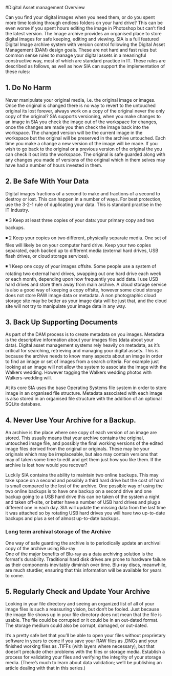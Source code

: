#Digital Asset management Overview

Can you find your digital images when you need them, or do you spent more time looking through endless folders on your hard drive? This can be even worse if you spent hours editing the image in Photoshop but can’t find the latest version. The Image archive provides an organised place to store digital images for safe keeping, editing and viewing. SIA is a full featured Digital Image archive system with version control following the Digital Asset Management (DAM) design goals. These are not hard and fast rules but common sense rules to manage your digital assets in a meaningful constructive way, most of which are standard practice in IT. These rules are described as follows, as well as how SIA can support the implementation of these rules:

## 1. Do No Harm

Never manipulate your original media, i.e. the original image or images. Once the original is changed there is no way to revert to the untouched original its lost forever, always work on a copy of the original never the only copy of the original? SIA supports versioning, when you make changes to an image in SIA you check the image out of the workspace for changes, once the changes are made you then check the image back into the workspace. The changed version will be the current image in the workspace but the original will be preserved in the archive untouched. Each time you make a change a new version of the image will be made. If you wish to go back to the original or a previous version of the original the you can check it out into the workspace. The original is safe guarded along with any changes you made of versions of the original which in them selves may have had a number of hours invested in them.  

## 2. Be Safe With Your Data

Digital images fractions of a second to make and fractions of a second to destroy or lost. This can happen in a number of ways. For best protection, use the 3-2-1 rule of duplicating your data. This is standard practise in the IT Industry. 

◾ 3 Keep at least three copies of your data: your primary copy and two backups.

◾ 2 Keep your copies on two different, physically separate media. One set of files will likely be on your computer hard drive. Keep your two copies separated, each backed up to different media (external hard drives, USB flash drives, or cloud storage services).

◾ 1 Keep one copy of your images offsite. Some people use a system of rotating two external hard drives, swapping out one hard drive each week or each month, depending upon how frequently you add data. I use USB hard drives and store them away from main archive. A cloud storage service is also a good way of keeping a copy offsite, however some cloud storage does not store RAW image data or metadata. A non photographic cloud storage site may be better as your image data will be just that, and the cloud site will not try to manipulate your image data in any way. 

## 3. Back Up Supporting Documents

As part of the DAM process is to create metadata on you images. Metadata is the descriptive information about your images files (data about your data). Digital asset management systems rely heavily on metadata, as it’s critical for searching, retrieving and managing your digital assets. This is because the archive needs to know many aspects about an image in order to find an image or set of images from a search criteria. For example just looking at an image will not allow the system to associate the image with the Walkers wedding. However tagging the Walkers wedding photos with Walkers-wedding will. 

At its core SIA uses the base Operating Systems file system in order to store image in an organised file structure. Metadata associated with each image is also stored in an organised file structure with the addition of an optional SQLite database. 

## 4. Never Use Your Archive for a Backup.

An archive is the place where one copy of each version of an image are stored. This usually means that your archive contains the original, untouched image file, and possibly the final working versions of the edited image files derived from the original or originals. These may be your originals which may be irreplaceable, but also may contain versions that may of taken some time to edit and get them just how you like them. If the archive is lost how would you recover?

Luckily SIA contains the ability to maintain two online backups. This may take space on a second and possibly a third hard drive but the cost of hard is small compared to the lost of the archive. One possible way of using the two online backups is to have one backup on a second drive and one backup going to a USB hard drive this can be taken of the system a night and taken off-site, or better have a number of USB hard drives and plug a different one in each day. SIA will update the missing data from the last time it was attached so by rotating USB hard drives you will have two up-to-date backups and plus a set of almost up-to-date backups. 

### Long term archival storage of the Archive  
One way of safe guarding the archive is to periodically update an archival copy of the archive using Blu-ray   
One of the major benefits of Blu-ray as a data archiving solution is the format's durability. Traditional hard disk drives are prone to hardware failure as their components inevitably diminish over time. Blu-ray discs, meanwhile, are much sturdier, ensuring that this information will be available for years to come.

## 5. Regularly Check and Update Your Archive

Looking in your file directory and seeing an organized list of all of your image files is such a reassuring vision, but don’t be fooled. Just because the image file shows up in your file directory does not mean that the file is usable. The file could be corrupted or it could be in an out-dated format. The storage medium could also be corrupt, damaged, or out-dated.

It’s a pretty safe bet that you’ll be able to open your files without proprietary software in years to come if you save your RAW files as .DNGs and your finished working files as .TIFFs (with layers where necessary), but that doesn’t preclude other problems with the files or storage media. Establish a process for validating your files and verifying the integrity of your storage media. (There’s much to learn about data validation; we’ll be publishing an article dealing with that in this series.)
